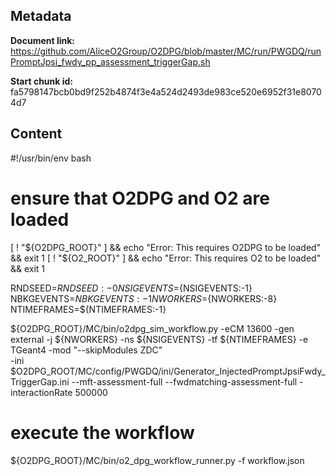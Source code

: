 ## Metadata

**Document link:** https://github.com/AliceO2Group/O2DPG/blob/master/MC/run/PWGDQ/runPromptJpsi_fwdy_pp_assessment_triggerGap.sh

**Start chunk id:** fa5798147bcb0bd9f252b4874f3e4a524d2493de983ce520e6952f31e80704d7

## Content

#!/usr/bin/env bash

# ensure that O2DPG and O2 are loaded
[ ! "${O2DPG_ROOT}" ] && echo "Error: This requires O2DPG to be loaded" && exit 1
[ ! "${O2_ROOT}" ] && echo "Error: This requires O2 to be loaded" && exit 1



RNDSEED=${RNDSEED:-0}
NSIGEVENTS=${NSIGEVENTS:-1}
NBKGEVENTS=${NBKGEVENTS:-1}
NWORKERS=${NWORKERS:-8}
NTIMEFRAMES=${NTIMEFRAMES:-1}

${O2DPG_ROOT}/MC/bin/o2dpg_sim_workflow.py -eCM 13600 -gen external -j ${NWORKERS} -ns ${NSIGEVENTS} -tf ${NTIMEFRAMES} -e TGeant4 -mod "--skipModules ZDC" \
        -ini $O2DPG_ROOT/MC/config/PWGDQ/ini/Generator_InjectedPromptJpsiFwdy_TriggerGap.ini --mft-assessment-full --fwdmatching-assessment-full -interactionRate 500000 

# execute the workflow
${O2DPG_ROOT}/MC/bin/o2_dpg_workflow_runner.py -f workflow.json